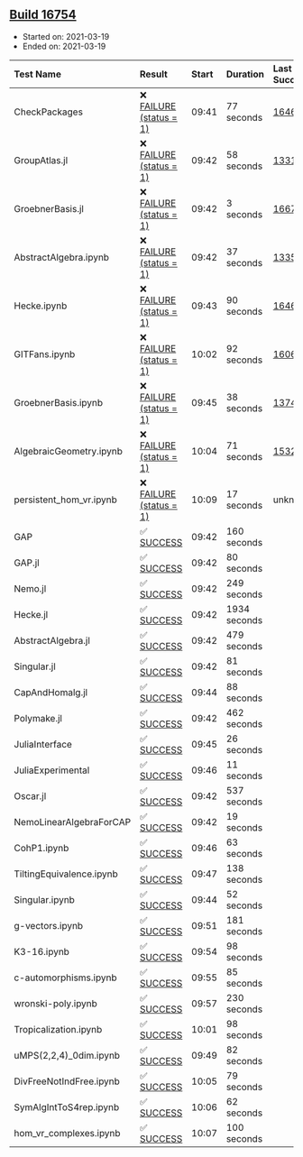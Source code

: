 ## [Build 16754](https://oscarci.mathematik.uni-kl.de/job/oscar/16754/)

* Started on: 2021-03-19
* Ended on: 2021-03-19

| Test Name    | Result | Start | Duration | Last Success | First Failure |
|:-------------|:-------|:------|:---------|:-------------|:--------------|
| CheckPackages | ❌ [FAILURE (status = 1)](https://oscarci.mathematik.uni-kl.de/job/oscar/16754/artifact/logs/build-16754/CheckPackages.log) | 09:41 | 77 seconds | [16463](https://oscarci.mathematik.uni-kl.de/job/oscar/16463/) | [16464](https://oscarci.mathematik.uni-kl.de/job/oscar/16464/) |
| GroupAtlas.jl | ❌ [FAILURE (status = 1)](https://oscarci.mathematik.uni-kl.de/job/oscar/16754/artifact/logs/build-16754/GroupAtlas.jl.log) | 09:42 | 58 seconds | [13311](https://oscarci.mathematik.uni-kl.de/job/oscar/13311/) | [13312](https://oscarci.mathematik.uni-kl.de/job/oscar/13312/) |
| GroebnerBasis.jl | ❌ [FAILURE (status = 1)](https://oscarci.mathematik.uni-kl.de/job/oscar/16754/artifact/logs/build-16754/GroebnerBasis.jl.log) | 09:42 | 3 seconds | [16676](https://oscarci.mathematik.uni-kl.de/job/oscar/16676/) | [16677](https://oscarci.mathematik.uni-kl.de/job/oscar/16677/) |
| AbstractAlgebra.ipynb | ❌ [FAILURE (status = 1)](https://oscarci.mathematik.uni-kl.de/job/oscar/16754/artifact/logs/build-16754/AbstractAlgebra.ipynb.log) | 09:42 | 37 seconds | [13355](https://oscarci.mathematik.uni-kl.de/job/oscar/13355/) | [13356](https://oscarci.mathematik.uni-kl.de/job/oscar/13356/) |
| Hecke.ipynb | ❌ [FAILURE (status = 1)](https://oscarci.mathematik.uni-kl.de/job/oscar/16754/artifact/logs/build-16754/Hecke.ipynb.log) | 09:43 | 90 seconds | [16463](https://oscarci.mathematik.uni-kl.de/job/oscar/16463/) | [16464](https://oscarci.mathematik.uni-kl.de/job/oscar/16464/) |
| GITFans.ipynb | ❌ [FAILURE (status = 1)](https://oscarci.mathematik.uni-kl.de/job/oscar/16754/artifact/logs/build-16754/GITFans.ipynb.log) | 10:02 | 92 seconds | [16068](https://oscarci.mathematik.uni-kl.de/job/oscar/16068/) | [16069](https://oscarci.mathematik.uni-kl.de/job/oscar/16069/) |
| GroebnerBasis.ipynb | ❌ [FAILURE (status = 1)](https://oscarci.mathematik.uni-kl.de/job/oscar/16754/artifact/logs/build-16754/GroebnerBasis.ipynb.log) | 09:45 | 38 seconds | [13748](https://oscarci.mathematik.uni-kl.de/job/oscar/13748/) | [13749](https://oscarci.mathematik.uni-kl.de/job/oscar/13749/) |
| AlgebraicGeometry.ipynb | ❌ [FAILURE (status = 1)](https://oscarci.mathematik.uni-kl.de/job/oscar/16754/artifact/logs/build-16754/AlgebraicGeometry.ipynb.log) | 10:04 | 71 seconds | [15322](https://oscarci.mathematik.uni-kl.de/job/oscar/15322/) | [15323](https://oscarci.mathematik.uni-kl.de/job/oscar/15323/) |
| persistent_hom_vr.ipynb | ❌ [FAILURE (status = 1)](https://oscarci.mathematik.uni-kl.de/job/oscar/16754/artifact/logs/build-16754/persistent_hom_vr.ipynb.log) | 10:09 | 17 seconds | unknown | unknown |
| GAP | ✅ [SUCCESS](https://oscarci.mathematik.uni-kl.de/job/oscar/16754/artifact/logs/build-16754/GAP.log) | 09:42 | 160 seconds |  |  |
| GAP.jl | ✅ [SUCCESS](https://oscarci.mathematik.uni-kl.de/job/oscar/16754/artifact/logs/build-16754/GAP.jl.log) | 09:42 | 80 seconds |  |  |
| Nemo.jl | ✅ [SUCCESS](https://oscarci.mathematik.uni-kl.de/job/oscar/16754/artifact/logs/build-16754/Nemo.jl.log) | 09:42 | 249 seconds |  |  |
| Hecke.jl | ✅ [SUCCESS](https://oscarci.mathematik.uni-kl.de/job/oscar/16754/artifact/logs/build-16754/Hecke.jl.log) | 09:42 | 1934 seconds |  |  |
| AbstractAlgebra.jl | ✅ [SUCCESS](https://oscarci.mathematik.uni-kl.de/job/oscar/16754/artifact/logs/build-16754/AbstractAlgebra.jl.log) | 09:42 | 479 seconds |  |  |
| Singular.jl | ✅ [SUCCESS](https://oscarci.mathematik.uni-kl.de/job/oscar/16754/artifact/logs/build-16754/Singular.jl.log) | 09:42 | 81 seconds |  |  |
| CapAndHomalg.jl | ✅ [SUCCESS](https://oscarci.mathematik.uni-kl.de/job/oscar/16754/artifact/logs/build-16754/CapAndHomalg.jl.log) | 09:44 | 88 seconds |  |  |
| Polymake.jl | ✅ [SUCCESS](https://oscarci.mathematik.uni-kl.de/job/oscar/16754/artifact/logs/build-16754/Polymake.jl.log) | 09:42 | 462 seconds |  |  |
| JuliaInterface | ✅ [SUCCESS](https://oscarci.mathematik.uni-kl.de/job/oscar/16754/artifact/logs/build-16754/JuliaInterface.log) | 09:45 | 26 seconds |  |  |
| JuliaExperimental | ✅ [SUCCESS](https://oscarci.mathematik.uni-kl.de/job/oscar/16754/artifact/logs/build-16754/JuliaExperimental.log) | 09:46 | 11 seconds |  |  |
| Oscar.jl | ✅ [SUCCESS](https://oscarci.mathematik.uni-kl.de/job/oscar/16754/artifact/logs/build-16754/Oscar.jl.log) | 09:42 | 537 seconds |  |  |
| NemoLinearAlgebraForCAP | ✅ [SUCCESS](https://oscarci.mathematik.uni-kl.de/job/oscar/16754/artifact/logs/build-16754/NemoLinearAlgebraForCAP.log) | 09:42 | 19 seconds |  |  |
| CohP1.ipynb | ✅ [SUCCESS](https://oscarci.mathematik.uni-kl.de/job/oscar/16754/artifact/logs/build-16754/CohP1.ipynb.log) | 09:46 | 63 seconds |  |  |
| TiltingEquivalence.ipynb | ✅ [SUCCESS](https://oscarci.mathematik.uni-kl.de/job/oscar/16754/artifact/logs/build-16754/TiltingEquivalence.ipynb.log) | 09:47 | 138 seconds |  |  |
| Singular.ipynb | ✅ [SUCCESS](https://oscarci.mathematik.uni-kl.de/job/oscar/16754/artifact/logs/build-16754/Singular.ipynb.log) | 09:44 | 52 seconds |  |  |
| g-vectors.ipynb | ✅ [SUCCESS](https://oscarci.mathematik.uni-kl.de/job/oscar/16754/artifact/logs/build-16754/g-vectors.ipynb.log) | 09:51 | 181 seconds |  |  |
| K3-16.ipynb | ✅ [SUCCESS](https://oscarci.mathematik.uni-kl.de/job/oscar/16754/artifact/logs/build-16754/K3-16.ipynb.log) | 09:54 | 98 seconds |  |  |
| c-automorphisms.ipynb | ✅ [SUCCESS](https://oscarci.mathematik.uni-kl.de/job/oscar/16754/artifact/logs/build-16754/c-automorphisms.ipynb.log) | 09:55 | 85 seconds |  |  |
| wronski-poly.ipynb | ✅ [SUCCESS](https://oscarci.mathematik.uni-kl.de/job/oscar/16754/artifact/logs/build-16754/wronski-poly.ipynb.log) | 09:57 | 230 seconds |  |  |
| Tropicalization.ipynb | ✅ [SUCCESS](https://oscarci.mathematik.uni-kl.de/job/oscar/16754/artifact/logs/build-16754/Tropicalization.ipynb.log) | 10:01 | 98 seconds |  |  |
| uMPS(2,2,4)_0dim.ipynb | ✅ [SUCCESS](https://oscarci.mathematik.uni-kl.de/job/oscar/16754/artifact/logs/build-16754/uMPS-2-2-4-_0dim.ipynb.log) | 09:49 | 82 seconds |  |  |
| DivFreeNotIndFree.ipynb | ✅ [SUCCESS](https://oscarci.mathematik.uni-kl.de/job/oscar/16754/artifact/logs/build-16754/DivFreeNotIndFree.ipynb.log) | 10:05 | 79 seconds |  |  |
| SymAlgIntToS4rep.ipynb | ✅ [SUCCESS](https://oscarci.mathematik.uni-kl.de/job/oscar/16754/artifact/logs/build-16754/SymAlgIntToS4rep.ipynb.log) | 10:06 | 62 seconds |  |  |
| hom_vr_complexes.ipynb | ✅ [SUCCESS](https://oscarci.mathematik.uni-kl.de/job/oscar/16754/artifact/logs/build-16754/hom_vr_complexes.ipynb.log) | 10:07 | 100 seconds |  |  |
